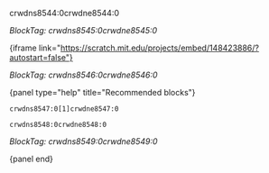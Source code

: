 crwdns8544:0crwdne8544:0

*BlockTag: crwdns8545:0crwdne8545:0*

{iframe link="https://scratch.mit.edu/projects/embed/148423886/?autostart=false"}

*BlockTag: crwdns8546:0crwdne8546:0*

{panel type="help" title="Recommended blocks"}

<pre><code class="scratch:split:random">crwdns8547:0[1]crwdne8547:0
</code></pre>

<pre><code class="scratch:split:random">crwdns8548:0crwdne8548:0
</code></pre>

*BlockTag: crwdns8549:0crwdne8549:0*

{panel end}